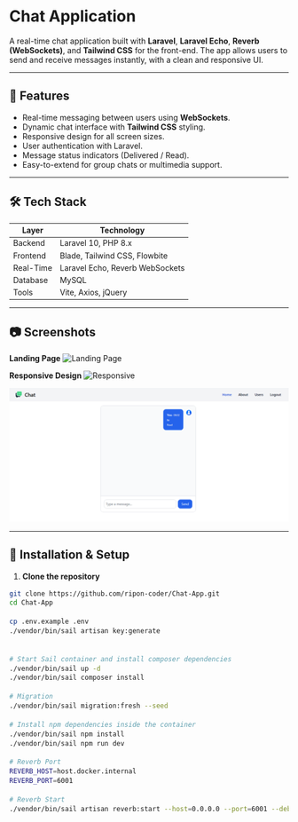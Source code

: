 # Chat Application

A real-time chat application built with **Laravel**, **Laravel Echo**, **Reverb (WebSockets)**, and **Tailwind CSS** for the front-end. The app allows users to send and receive messages instantly, with a clean and responsive UI.

---

## 🌟 Features

- Real-time messaging between users using **WebSockets**.
- Dynamic chat interface with **Tailwind CSS** styling.
- Responsive design for all screen sizes.
- User authentication with Laravel.
- Message status indicators (Delivered / Read).
- Easy-to-extend for group chats or multimedia support.

---

## 🛠 Tech Stack

| Layer | Technology |
|-------|------------|
| Backend | Laravel 10, PHP 8.x |
| Frontend | Blade, Tailwind CSS, Flowbite |
| Real-Time | Laravel Echo, Reverb WebSockets |
| Database | MySQL |
| Tools | Vite, Axios, jQuery |

---

## 📷 Screenshots

**Landing Page**
![Landing Page](https://img.icons8.com/color/96/000000/chat.png)

**Responsive Design**
![Responsive](https://static.thenounproject.com/png/responsive-design-icon-67425-512.png)

![landing screenshot](image.png)

---

## 🚀 Installation & Setup

1. **Clone the repository**
```bash
git clone https://github.com/ripon-coder/Chat-App.git
cd Chat-App

cp .env.example .env
./vendor/bin/sail artisan key:generate


# Start Sail container and install composer dependencies
./vendor/bin/sail up -d
./vendor/bin/sail composer install

# Migration
./vendor/bin/sail migration:fresh --seed

# Install npm dependencies inside the container
./vendor/bin/sail npm install
./vendor/bin/sail npm run dev

# Reverb Port
REVERB_HOST=host.docker.internal
REVERB_PORT=6001

# Reverb Start
./vendor/bin/sail artisan reverb:start --host=0.0.0.0 --port=6001 --debug

